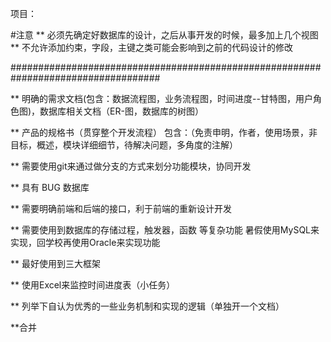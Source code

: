 项目：

#注意 
** 必须先确定好数据库的设计，之后从事开发的时候，最多加上几个视图
** 不允许添加约束，字段，主键之类可能会影响到之前的代码设计的修改

###################################################################################

** 明确的需求文档(包含：数据流程图，业务流程图，时间进度--甘特图，用户角色图)，数据库相关文档（ER-图，数据库的树图）
    
** 产品的规格书（贯穿整个开发流程） 包含：（免责申明，作者，使用场景，非目标，概述，模块详细细节，待解决问题，多角度的注解）
			
** 需要使用git来通过做分支的方式来划分功能模块，协同开发

** 具有 BUG 数据库
				
** 需要明确前端和后端的接口，利于前端的重新设计开发

** 需要使用到数据库的存储过程，触发器，函数 等复杂功能 暑假使用MySQL来实现，回学校再使用Oracle来实现功能

** 最好使用到三大框架


** 使用Excel来监控时间进度表（小任务）

** 列举下自认为优秀的一些业务机制和实现的逻辑（单独开一个文档）

**合并
